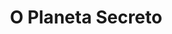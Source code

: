 ---
Numero: 265
title: O Planeta Secreto
Autor: E E Doc Smith
Co-autor: 
Ano-de-Publicacao: 1979
Titulo-original: First Lensman
Tradutor: Eurico da Fonseca
Co-tradutor: 
Ano-de-edicao: 1950
alias: E-E-Doc-Smith
Autor2-alias: 
Tradutor1-alias: Eurico-da-Fonseca
Tradutor2-alias: 
Titulo-link: 265-O-Planeta-Secreto
Capa: António Pedro
pags: 240
Capa-link: Antonio-Pedro
---